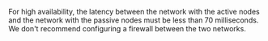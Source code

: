 For high availability, the latency between the network with the active nodes and the network with the passive nodes must be less than 70 milliseconds. We don't recommend configuring a firewall between the two networks.
